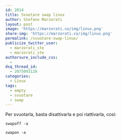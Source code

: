 ```yaml
---
id: 2014
title: Svuotare swap linux
author: Stefano Marzorati
layout: post
image: 'https://marzorati.co/img/linux.png'
share-img: 'https://marzorati.co/img/linux.png'
permalink: /svuotare-swap-linux/
publicize_twitter_user:
  - marzorati_ste
  - marzorati_ste
authorsure_include_css:
  - 
dsq_thread_id:
  - 2075093128
categories:
  - Linux
tags:
  - empty
  - svuotare
  - swap
---
```

Per svuotarla, basta disattivarla e poi riattivarla, così:

`swapoff -a`

`swapon -a`